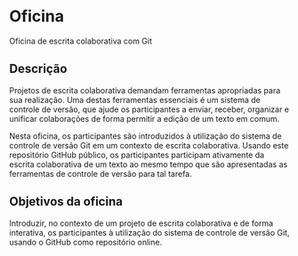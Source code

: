 # Oficina
Oficina de escrita colaborativa com Git

## Descrição
Projetos de escrita colaborativa demandam ferramentas apropriadas para sua realização. Uma destas ferramentas essenciais é um sistema de controle de versão, que ajude os participantes a enviar, receber, organizar e unificar colaborações de forma permitir a edição de um texto em comum.

Nesta oficina, os participantes são introduzidos à utilização do sistema de controle de versão Git em um contexto de escrita colaborativa. Usando este repositório GitHub público, os participantes participam ativamente da escrita colaborativa de um texto ao mesmo tempo que são apresentadas as ferramentas de controle de versão para tal tarefa.

## Objetivos da oficina
Introduzir, no contexto de um projeto de escrita colaborativa e de forma interativa, os participantes à utilização do sistema de controle de versão Git, usando o GitHub como repositório online.


